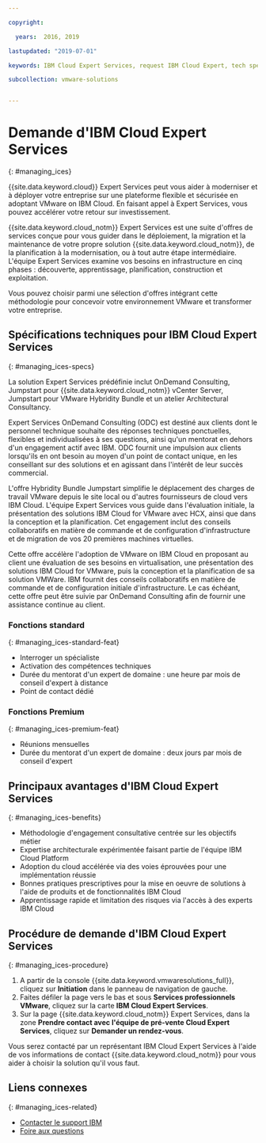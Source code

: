 ```yaml
---

copyright:

  years:  2016, 2019

lastupdated: "2019-07-01"

keywords: IBM Cloud Expert Services, request IBM Cloud Expert, tech specs Cloud Expert

subcollection: vmware-solutions


---
```


# Demande d'IBM Cloud Expert Services
{: #managing_ices}

{{site.data.keyword.cloud}} Expert Services peut vous aider à moderniser et à déployer votre entreprise sur une plateforme flexible et sécurisée en adoptant VMware on IBM Cloud. En faisant appel à Expert Services, vous pouvez accélérer votre retour sur investissement.

{{site.data.keyword.cloud_notm}} Expert Services est une suite d'offres de services conçue pour vous guider dans le déploiement, la migration et la maintenance de votre propre solution {{site.data.keyword.cloud_notm}}, de la planification à la modernisation, ou à tout autre étape intermédiaire. L'équipe Expert Services examine vos besoins en infrastructure en cinq phases : découverte, apprentissage, planification, construction et exploitation.

Vous pouvez choisir parmi une sélection d'offres intégrant cette méthodologie pour concevoir votre environnement VMware et transformer votre entreprise.

## Spécifications techniques pour IBM Cloud Expert Services
{: #managing_ices-specs}

La solution Expert Services prédéfinie inclut OnDemand Consulting, Jumpstart pour {{site.data.keyword.cloud_notm}} vCenter Server, Jumpstart pour VMware Hybridity Bundle et un atelier Architectural Consultancy.

Expert Services OnDemand Consulting (ODC) est destiné aux clients dont le personnel technique souhaite des réponses techniques ponctuelles, flexibles et individualisées à ses questions, ainsi qu'un mentorat en dehors d'un engagement actif avec IBM. ODC fournit une impulsion aux clients lorsqu'ils en ont besoin au moyen d'un point de contact unique, en les conseillant sur des solutions et en agissant dans l'intérêt de leur succès commercial.

L'offre Hybridity Bundle Jumpstart simplifie le déplacement des charges de travail VMware depuis le site local ou d'autres fournisseurs de cloud vers IBM Cloud. L'équipe Expert Services vous guide dans l'évaluation initiale, la présentation des solutions IBM Cloud for VMware avec HCX, ainsi que dans la conception et la planification. Cet engagement inclut des conseils collaboratifs en matière de commande et de configuration d'infrastructure et de migration de vos 20 premières machines virtuelles.

Cette offre accélère l'adoption de VMware on IBM Cloud en proposant au client une évaluation de ses besoins en virtualisation, une présentation des solutions IBM Cloud for VMware, puis la conception et la planification de sa solution VMWare. IBM fournit des conseils collaboratifs en matière de commande et de configuration initiale d'infrastructure. Le cas échéant, cette offre peut être suivie par OnDemand Consulting afin de fournir une assistance continue au client.

### Fonctions standard
{: #managing_ices-standard-feat}

* Interroger un spécialiste
* Activation des compétences techniques
* Durée du mentorat d'un expert de domaine : une heure par mois de conseil d'expert à distance
* Point de contact dédié

### Fonctions Premium
{: #managing_ices-premium-feat}

* Réunions mensuelles
* Durée du mentorat d'un expert de domaine : deux jours par mois de conseil d'expert

## Principaux avantages d'IBM Cloud Expert Services
{: #managing_ices-benefits}

* Méthodologie d'engagement consultative centrée sur les objectifs métier
* Expertise architecturale expérimentée faisant partie de l'équipe IBM Cloud Platform
* Adoption du cloud accélérée via des voies éprouvées pour une implémentation réussie
* Bonnes pratiques prescriptives pour la mise en oeuvre de solutions à l'aide de produits et de fonctionnalités IBM Cloud
* Apprentissage rapide et limitation des risques via l'accès à des experts IBM Cloud

## Procédure de demande d'IBM Cloud Expert Services
{: #managing_ices-procedure}

1. A partir de la console {{site.data.keyword.vmwaresolutions_full}}, cliquez sur **Initiation** dans le panneau de navigation de gauche.
2. Faites défiler la page vers le bas et sous **Services professionnels VMware**, cliquez sur la carte **IBM Cloud Expert Services**.
3. Sur la page {{site.data.keyword.cloud_notm}} Expert Services, dans la zone **Prendre contact avec l'équipe de pré-vente Cloud Expert Services**, cliquez sur **Demander un rendez-vous**.

  Vous serez contacté par un représentant IBM Cloud Expert Services à l'aide de vos informations de contact {{site.data.keyword.cloud_notm}} pour vous aider à choisir la solution qu'il vous faut.

## Liens connexes
{: #managing_ices-related}

* [Contacter le support IBM](/docs/services/vmwaresolutions/vmonic?topic=vmware-solutions-trbl_support)
* [Foire aux questions](/docs/services/vmwaresolutions/vmonic?topic=vmware-solutions-faq)
